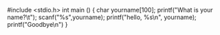 #include <stdio.h>
int main ()
{
	char yourname[100];
	printf("What is your name?\t");
	scanf("%s",yourname);
	printf("hello, %s\n", yourname);
	printf("Goodbye\n")
}
